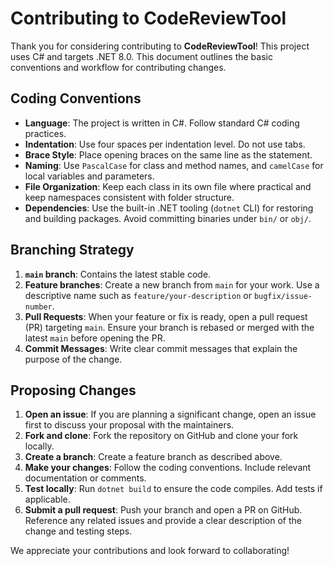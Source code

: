 # Contributing to CodeReviewTool

Thank you for considering contributing to **CodeReviewTool**! This project uses C# and targets .NET 8.0. This document outlines the basic conventions and workflow for contributing changes.

## Coding Conventions

- **Language**: The project is written in C#. Follow standard C# coding practices.
- **Indentation**: Use four spaces per indentation level. Do not use tabs.
- **Brace Style**: Place opening braces on the same line as the statement.
- **Naming**: Use `PascalCase` for class and method names, and `camelCase` for local variables and parameters.
- **File Organization**: Keep each class in its own file where practical and keep namespaces consistent with folder structure.
- **Dependencies**: Use the built-in .NET tooling (`dotnet` CLI) for restoring and building packages. Avoid committing binaries under `bin/` or `obj/`.

## Branching Strategy

1. **`main` branch**: Contains the latest stable code.
2. **Feature branches**: Create a new branch from `main` for your work. Use a descriptive name such as `feature/your-description` or `bugfix/issue-number`.
3. **Pull Requests**: When your feature or fix is ready, open a pull request (PR) targeting `main`. Ensure your branch is rebased or merged with the latest `main` before opening the PR.
4. **Commit Messages**: Write clear commit messages that explain the purpose of the change.

## Proposing Changes

1. **Open an issue**: If you are planning a significant change, open an issue first to discuss your proposal with the maintainers.
2. **Fork and clone**: Fork the repository on GitHub and clone your fork locally.
3. **Create a branch**: Create a feature branch as described above.
4. **Make your changes**: Follow the coding conventions. Include relevant documentation or comments.
5. **Test locally**: Run `dotnet build` to ensure the code compiles. Add tests if applicable.
6. **Submit a pull request**: Push your branch and open a PR on GitHub. Reference any related issues and provide a clear description of the change and testing steps.

We appreciate your contributions and look forward to collaborating!

